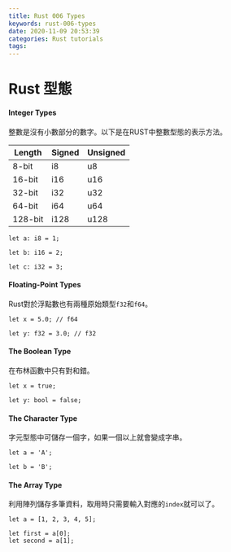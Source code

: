 ```yaml
---
title: Rust 006 Types
keywords: rust-006-types
date: 2020-11-09 20:53:39
categories: Rust tutorials
tags:
---
```

# Rust 型態
#### Integer Types
整數是沒有小數部分的數字。以下是在RUST中整數型態的表示方法。
<!-- more -->
| Length  | Signed | Unsigned |
| ------- | ------ | -------- |
| 8-bit   | i8     | u8       |
| 16-bit  | i16    | u16      |
| 32-bit  | i32    | u32      |
| 64-bit  | i64    | u64      |
| 128-bit | i128   | u128     |


```rust=
let a: i8 = 1;

let b: i16 = 2;

let c: i32 = 3;
```

#### Floating-Point Types
Rust對於浮點數也有兩種原始類型`f32`和`f64`。

```rust=
let x = 5.0; // f64

let y: f32 = 3.0; // f32
```

#### The Boolean Type
在布林函數中只有對和錯。
```rust=
let x = true;

let y: bool = false;
```

#### The Character Type
字元型態中可儲存一個字，如果一個以上就會變成字串。
```rust=
let a = 'A';

let b = 'B';
```

#### The Array Type
利用陣列儲存多筆資料，取用時只需要輸入對應的`index`就可以了。
```rust=
let a = [1, 2, 3, 4, 5];

let first = a[0];
let second = a[1];
```
